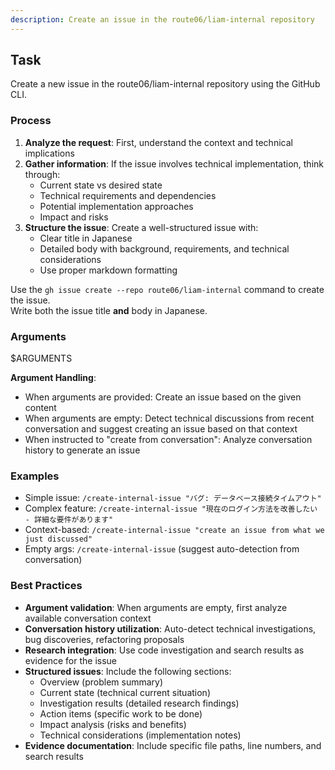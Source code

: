 ```yaml
---
description: Create an issue in the route06/liam-internal repository
---
```


## Task
Create a new issue in the route06/liam-internal repository using the GitHub CLI.

### Process
1. **Analyze the request**: First, understand the context and technical implications
2. **Gather information**: If the issue involves technical implementation, think through:
   - Current state vs desired state
   - Technical requirements and dependencies
   - Potential implementation approaches
   - Impact and risks
3. **Structure the issue**: Create a well-structured issue with:
   - Clear title in Japanese
   - Detailed body with background, requirements, and technical considerations
   - Use proper markdown formatting

Use the `gh issue create --repo route06/liam-internal` command to create the issue.  
Write both the issue title **and** body in Japanese.

### Arguments
$ARGUMENTS

**Argument Handling**:
- When arguments are provided: Create an issue based on the given content
- When arguments are empty: Detect technical discussions from recent conversation and suggest creating an issue based on that context
- When instructed to "create from conversation": Analyze conversation history to generate an issue

### Examples
- Simple issue: `/create-internal-issue "バグ: データベース接続タイムアウト"`
- Complex feature: `/create-internal-issue "現在のログイン方法を改善したい - 詳細な要件があります"`
- Context-based: `/create-internal-issue "create an issue from what we just discussed"`
- Empty args: `/create-internal-issue` (suggest auto-detection from conversation)

### Best Practices
- **Argument validation**: When arguments are empty, first analyze available conversation context
- **Conversation history utilization**: Auto-detect technical investigations, bug discoveries, refactoring proposals
- **Research integration**: Use code investigation and search results as evidence for the issue
- **Structured issues**: Include the following sections:
  - Overview (problem summary)
  - Current state (technical current situation)
  - Investigation results (detailed research findings)
  - Action items (specific work to be done)
  - Impact analysis (risks and benefits)
  - Technical considerations (implementation notes)
- **Evidence documentation**: Include specific file paths, line numbers, and search results